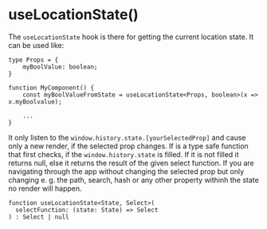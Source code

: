 # useLocationState()

The `useLocationState` hook is there for getting the current location state.
It can be used like:

```
type Props = {
    myBoolValue: boolean;
}

function MyComponent() {
    const myBoolValueFromState = useLocationState<Props, boolean>(x => x.myBoolvalue);

    ...
}
```

It only listen to the `window.history.state.[yourSelectedProp]` and cause only a new render, if the selected prop changes.
If is a type safe function that first checks, if the `window.history.state` is filled. If it is not filled it returns null, else it returns the result of the given select function.
If you are navigating through the app without changing the selected prop but only changing e. g. the path, search, hash or any other property withinh the state no render will happen.

```
function useLocationState<State, Select>(
  selectFunction: (state: State) => Select
) : Select | null
```
